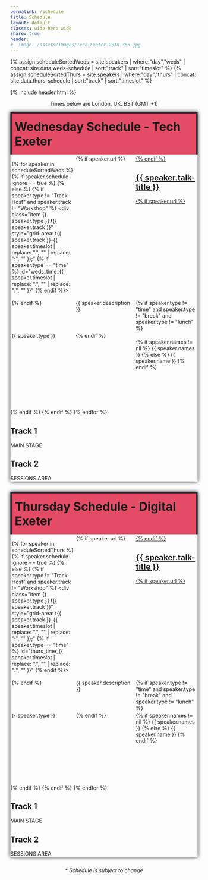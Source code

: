```yaml
---
permalink: /schedule
title: Schedule
layout: default
classes: wide-hero wide
share: true
header:
#  image: /assets/images/Tech-Exeter-2018-365.jpg
---
```

{% assign scheduleSortedWeds = site.speakers | where:"day","weds" | concat: site.data.weds-schedule | sort:"track" | sort:"timeslot" %}
{% assign scheduleSortedThurs = site.speakers | where:"day","thurs" | concat: site.data.thurs-schedule | sort:"track" | sort:"timeslot" %}

{% include header.html %}


<div id="main" class="wrapper style1">

<style type="text/css">

  .schedule-wrap {
      margin:1em 0em 2em;
      box-shadow:0px 0px 10px #000;
  }
  .schedule-wrap h1 {
    font-size: 2rem;
    background-color: #e44c65;
    padding: 0.5em 0.25em;
    margin:0px;
    border-top: 4px solid rgba(39,40,51,0.965);
    border-right: 4px solid rgba(39,40,51,0.965);
    border-left: 4px solid rgba(39,40,51,0.965);
  }
  #schedule {
    padding:0.25em;
    display: grid;
    grid-gap: 0.2em;
    gap:0.2em;
    grid-template-areas:
      "thead t1head t2head"
      "t-0900 t123-0900 t123-0900"
      "t-0915 t1-0915 t123-0915"
      "t-0930 t1-0930 t2-0930"
      "t-0945 t1-0930 t2-0930"
      "t-1000 t123-1000 t123-1000"
      "t-1015 t123-1000 t123-1000"
      "t-1030 t1-1030 t2-1030"
      "t-1045 t1-1030 t2-1030"
      "t-1100 t1-1030 t2-1030"
      "t-1115 t1-1030 t2-1030"
      "t-1130 t123-1130 t123-1130"
      "t-1145 t123-1130 t123-1130"
      "t-1200 t1-1200 t2-1200"
      "t-1215 t1-1200 t2-1200"
      "t-1230 t1-1200 t2-1200"
      "t-1245 t1-1200 t2-1200"
      "t-1300 t123-1300 t123-1300"
      "t-1315 t123-1300 t123-1300"
      "t-1330 t123-1330 t123-1330"
      "t-1345 t1-1345 t2-1345"
      "t-1400 t1-1345 t2-1345"
      "t-1415 t1-1345 t2-1345"
      "t-1430 t1-1345 t2-1345"
      "t-1445 t1-1445 t2-1445"
      "t-1500 t1-1500 t2-1500"
      "t-1515 t1-1500 t2-1500"
      "t-1530 t1-1500 t2-1530"
      "t-1545 t1-1500 t2-1530"
      "t-1600 t123-1600 t123-1600"
      "t-1615 t1-1615 t2-1615"
      "t-1630 t1-1615 t2-1615"
      "t-1645 t1-1615 t2-1615"
      "t-1700 t1-1615 t2-1615"
      "t-1715 t123-1715 t123-1715"
      "t-1730 t123-1730 t123-1730"
      "t-1745 t123-1745 t123-1745"
      "t-1800 t123-1800 t123-1800"
      ". t- t- ";
  }
  
  #schedule.thursday {

    padding:0.25em;
    display: grid;
    grid-gap: 0.2em;
    gap:0.2em;
    grid-template-areas:
      "thead t1head t2head"
      "t-0900 t123-0900 t123-0900"
      "t-0915 t1-0915 t123-0915"
      "t-0930 t1-0930 t2-0930"
      "t-0945 t1-0930 t2-0930"
      "t-1000 t123-1000 t123-1000"
      "t-1015 t123-1000 t123-1000"
      "t-1030 t1-1030 t2-1030"
      "t-1045 t1-1030 t2-1030"
      "t-1100 t1-1030 t2-1030"
      "t-1115 t1-1030 t2-1030"
      "t-1130 t123-1130 t123-1130"
      "t-1145 t123-1130 t123-1130"
      "t-1200 t1-1200 t2-1200"
      "t-1215 t1-1200 t2-1200"
      "t-1230 t1-1200 t2-1200"
      "t-1245 t1-1200 t2-1200"
      "t-1300 t123-1300 t123-1300"
      "t-1315 t123-1300 t123-1300"
      "t-1330 t123-1330 t123-1330"
      "t-1345 t1-1345 t2-1345"
      ".      t1-1345 t2-1355"
      "t-1400 t1-1345 t2-1355"
      ".      t1-1345 t2-1405"
      "t-1415 t1-1345 t2-1415"
      "t-1430 t1-1345 t2-1415"
      "t-1445 t1-1445 t2-1445"
      "t-1500 t1-1500 t2-1500"
      "t-1515 t1-1500 t2-1500"
      "t-1530 t1-1500 t2-1530"
      "t-1545 t1-1545 t2-1530"
      "t-1600 t123-1600 t123-1600"
      "t-1615 t1-1615 t2-1615"
      "t-1630 t1-1615 t2-1615"
      "t-1645 t1-1615 t2-1615"
      "t-1700 t1-1615 t123-1700"
      "t-1715 t123-1715 t123-1715"
      "t-1730 t123-1730 t123-1730"
      "t-1745 t123-1745 t123-1745"
      "t-1800 t123-1800 t123-1800"
      ". t- t- ";
  }
  #schedule .small-time {
    display:none;
  }

  @media screen and (max-width: 40em) {
      .schedule-wrap h1 {
        border:0px;
      }
      #schedule {

        box-shadow:none;
        padding:0px;

        grid-gap: 0px;
        gap:0px;
      }
      #schedule .time {
        display:none;
      }

      #schedule .small-time {
        display:inline-block;
      }
  }

 #workshops {

    margin:1em 0em 2em;
    background:#fff;
    box-shadow:0px 0px 10px #999;
    padding:0.25em;
    display: grid;
    grid-gap: 1em;
    gap:1em;
    grid-template-areas:
      "wmorning wmorning"
      "w1000 w1130"
      "wafternoon wafternoon"
      "w1400 w1445";
  }

  #workshops .description { 
    margin:1em 0em 0.5em;
  }
  #workshops .heading h2 { 
    background: #11999E;
    color: #fff;
    padding: 0.5em;
    margin:0px;
  }
  #workshops h2 { margin-top:0px; border-bottom:none; }

</style>

<div class="container">
<div style="text-align:center;">Times below are London, UK. BST (GMT +1)</div>

<div class="schedule-wrap">
<h1 id="weds">Wednesday Schedule - Tech Exeter</h1>
<div id="schedule">

  {% for speaker in scheduleSortedWeds %}
  {% if speaker.schedule-ignore == true %}
  {% else %}
  {% if speaker.type != "Track Host" and speaker.track != "Workshop" %}
    <div class="item {{ speaker.type }} t{{ speaker.track }}" style="grid-area: t{{ speaker.track }}-{{ speaker.timeslot | replace: ".", ""  | replace: ":", "" }};" {% if speaker.type == "time" %} id="weds_time_{{ speaker.timeslot | replace: ".", ""  | replace: ":", "" }}" {% endif %}>
    <div class="small-time">{{ speaker.timeslot }} </div>
    {% if speaker.url %}
    <a href="{{ speaker.url }}">
    {% endif %}
    <h2>{{ speaker.talk-title }}</h2>
    {% if speaker.url %}
    </a>
    {% endif %}
    <div class="description">{{ speaker.description }}</div>
    {% if speaker.type != "time" and  speaker.type != "break" and speaker.type != "lunch" %}
    <div class="type"> {{ speaker.type }}</div>
    {% endif %}
    <div class="speaker">    
      {% if speaker.names != nil %}
      {{ speaker.names }}
      {% else %}
      {{ speaker.name }}
      {% endif %}
    </div>
    </div>
    {% endif %}
  {% endif %}
  {% endfor %}

  <div class="item head t1" style="grid-area: t1head;" id="track_1">
  <h2>Track 1</h2>
  MAIN STAGE
  </div>
  <div class="item head t2" style="grid-area: t2head;" id="track_2">
  <h2>Track 2</h2>
  SESSIONS AREA
  </div>

</div>
</div>


<div class="schedule-wrap">
<h1 id="thurs">Thursday Schedule - Digital Exeter</h1>
<div id="schedule" class="thursday">

  {% for speaker in scheduleSortedThurs %}
  {% if speaker.schedule-ignore == true %}
  {% else %}
  {% if speaker.type != "Track Host" and speaker.track != "Workshop" %}
    <div class="item {{ speaker.type }} t{{ speaker.track }}" style="grid-area: t{{ speaker.track }}-{{ speaker.timeslot | replace: ".", ""  | replace: ":", "" }};" {% if speaker.type == "time" %} id="thurs_time_{{ speaker.timeslot | replace: ".", ""  | replace: ":", "" }}" {% endif %}>
    <div class="small-time">{{ speaker.timeslot }} </div>
    {% if speaker.url %}
    <a href="{{ speaker.url }}">
    {% endif %}
    <h2>{{ speaker.talk-title }}</h2>
    {% if speaker.url %}
    </a>
    {% endif %}
    <div class="description">{{ speaker.description }}</div>
    {% if speaker.type != "time" and  speaker.type != "break" and speaker.type != "lunch" %}
    <div class="type"> {{ speaker.type }}</div>
    {% endif %}
    <div class="speaker">
    {% if speaker.names != nil %}
    {{ speaker.names }}
    {% else %}
    {{ speaker.name }}
    {% endif %}
    </div>
    </div>
    {% endif %}
  {% endif %}
  {% endfor %}

  <div class="item head t1" style="grid-area: t1head;" id="track_1">
  <h2>Track 1</h2>
  MAIN STAGE
  </div>
  <div class="item head t2" style="grid-area: t2head;" id="track_2">
  <h2>Track 2</h2>
  SESSIONS AREA
  </div>

</div>
</div>

<div style="text-align:center;"><em>* Schedule is subject to change</em></div>

</div>

</div>